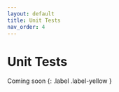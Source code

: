 ```yaml
---
layout: default
title: Unit Tests
nav_order: 4
---
```


# Unit Tests

Coming soon
{: .label .label-yellow }